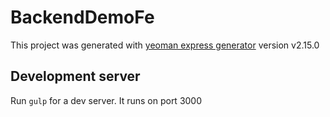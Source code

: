 # BackendDemoFe

This project was generated with [yeoman express generator](https://github.com/petecoop/generator-express) version v2.15.0

## Development server

Run `gulp` for a dev server. It runs on port 3000
